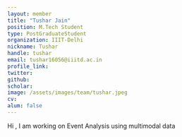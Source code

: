 ```yaml
---
layout: member
title: "Tushar Jain"
position: M.Tech Student
type: PostGraduateStudent
organization: IIIT-Delhi
nickname: Tushar 
handle: tushar
email: tushar16056@iiitd.ac.in
profile_link: 
twitter: 
github: 
scholar: 
image: /assets/images/team/tushar.jpeg
cv:
alum: false
---
```

Hi , I am working on Event Analysis using multimodal data